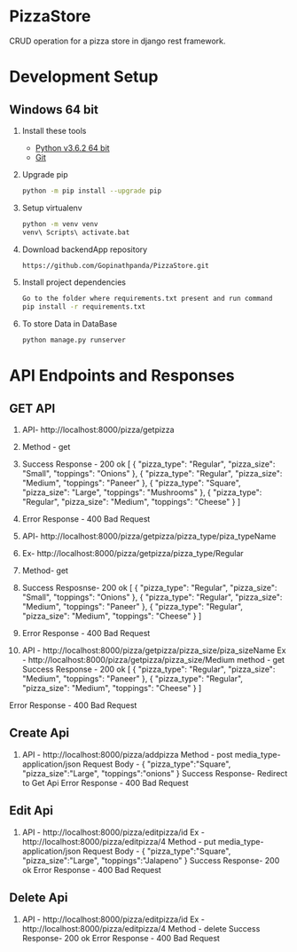 # PizzaStore
CRUD operation for a pizza store in django rest framework.


# Development Setup

## Windows 64 bit

1. Install these tools
    * [Python v3.6.2 64 bit](https://www.python.org/downloads/)
    * [Git](https://git-scm.com/download/win)


1. Upgrade pip

    ```bash
    python -m pip install --upgrade pip
    ```

1. Setup virtualenv

    ```bash
    python -m venv venv
    venv\ Scripts\ activate.bat
    ```


1. Download backendApp repository

    ```bash
    https://github.com/Gopinathpanda/PizzaStore.git
    ```

1. Install project dependencies

    ```bash
    Go to the folder where requirements.txt present and run command
    pip install -r requirements.txt
    ```
1. To store Data in DataBase

     ```bash
    python manage.py runserver
    ```

# API Endpoints and Responses

## GET API

1. API- http://localhost:8000/pizza/getpizza
1. Method - get
1.  Success Response - 200 ok
      [
    {
        "pizza_type": "Regular",
        "pizza_size": "Small",
        "toppings": "Onions"
    },
    {
        "pizza_type": "Regular",
        "pizza_size": "Medium",
        "toppings": "Paneer"
    },
    {
        "pizza_type": "Square",
        "pizza_size": "Large",
        "toppings": "Mushrooms"
    },
    {
        "pizza_type": "Regular",
        "pizza_size": "Medium",
        "toppings": "Cheese"
    }
]
1. Error Response - 400 Bad Request

1. API- http://localhost:8000/pizza/getpizza/pizza_type/piza_typeName
1.  Ex- http://localhost:8000/pizza/getpizza/pizza_type/Regular
1.  Method- get
1.  Success Resposnse- 200 ok
   [
    {
        "pizza_type": "Regular",
        "pizza_size": "Small",
        "toppings": "Onions"
    },
    {
        "pizza_type": "Regular",
        "pizza_size": "Medium",
        "toppings": "Paneer"
    },
    {
        "pizza_type": "Regular",
        "pizza_size": "Medium",
        "toppings": "Cheese"
    }
]
1. Error Response - 400 Bad Request


1. API - http://localhost:8000/pizza/getpizza/pizza_size/piza_sizeName
   Ex - http://localhost:8000/pizza/getpizza/pizza_size/Medium
   method - get
  Success Response - 200 ok
   [
    {
        "pizza_type": "Regular",
        "pizza_size": "Medium",
        "toppings": "Paneer"
    },
    {
        "pizza_type": "Regular",
        "pizza_size": "Medium",
        "toppings": "Cheese"
    }
]

Error Response - 400 Bad Request
## Create Api

1. API - http://localhost:8000/pizza/addpizza
   Method - post
   media_type- application/json
   Request Body -
      {
      "pizza_type":"Square",
      "pizza_size":"Large",
      "toppings":"onions"
      }
     Success Response- Redirect to Get Api
     Error Response - 400 Bad Request
     
  ## Edit Api
  1. API - http://localhost:8000/pizza/editpizza/id
     Ex - http://localhost:8000/pizza/editpizza/4
     Method - put
     media_type- application/json
      Request Body -
      {
      "pizza_type":"Square",
      "pizza_size":"Large",
      "toppings":"Jalapeno"
      }
     Success Response- 200 ok
     Error Response - 400 Bad Request
   
   ## Delete Api
   1. API - http://localhost:8000/pizza/editpizza/id
     Ex - http://localhost:8000/pizza/editpizza/4
     Method - delete
     Success Response- 200 ok
     Error Response - 400 Bad Request



